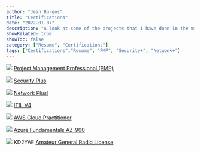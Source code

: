 ```yaml
---
author: "Jean Burgos"
title: "Certifications"
date: "2022-01-07"
description: "A look at some of the projects that I have done in the military"
ShowRelated: true
showToc: false
category: ["Resume", "Certifications"]
tags: ["Certifications","Resume", "PMP", "Security+", "Network+"]
---
```

![](/blog/certifications/pmp.png) [Project Management Professional (PMP)](https://www.pmi.org/certifications/project-management-pmp)

![](/blog/certifications/sec.png) [Security Plus](https://www.comptia.org/certifications/security)

![](/blog/certifications/networkplus.png) [Network Plus](https://www.comptia.org/certifications/network)]

![](/blog/certifications/itil.png) [ITIL V4](https://www.axelos.com/certifications/itil-service-management/)

![](/blog/certifications/aws.png) [AWS Cloud Practitioner](https://aws.amazon.com/certification/certified-cloud-practitioner/)

![](/blog/certifications/az900.png) [Azure Fundamentals AZ-900](https://learn.microsoft.com/en-us/certifications/exams/az-900)

![](/blog/certifications/radios.png) KD2YAE [Amateur General Radio License](https://www.fcc.gov/wireless/bureau-divisions/mobility-division/amateur-radio-service)
